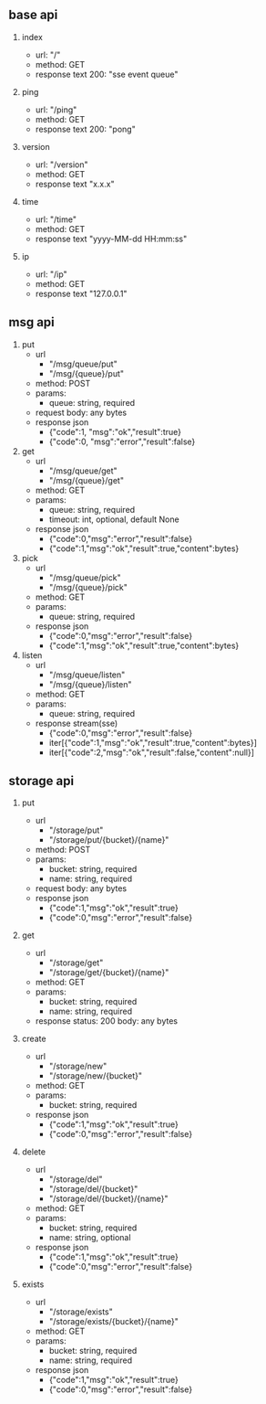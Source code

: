 

## base api
1. index
    - url: "/"
    - method: GET
    - response text 200: "sse event queue"

2. ping
    - url: "/ping"
    - method: GET
    - response text 200: "pong"

3. version
    - url: "/version"
    - method: GET
    - response text "x.x.x"

4. time
    - url: "/time"
    - method: GET
    - response text "yyyy-MM-dd HH:mm:ss"

5. ip
    - url: "/ip"
    - method: GET
    - response text "127.0.0.1"


## msg api
1. put 
    - url
        - "/msg/queue/put"
        - "/msg/{queue}/put"
    - method: POST
    - params:
        - queue: string, required
    - request body: any bytes
    - response json
        - {"code":1, "msg":"ok","result":true}
        - {"code":0, "msg":"error","result":false}
2. get
    - url
        - "/msg/queue/get"
        - "/msg/{queue}/get"
    - method: GET
    - params:
        - queue: string, required
        - timeout: int, optional, default None
    - response json
        - {"code":0,"msg":"error","result":false}
        - {"code":1,"msg":"ok","result":true,"content":bytes}
3. pick
    - url
        - "/msg/queue/pick"
        - "/msg/{queue}/pick"
    - method: GET
    - params:
        - queue: string, required
    - response json
        - {"code":0,"msg":"error","result":false}
        - {"code":1,"msg":"ok","result":true,"content":bytes}
4. listen
    - url
        - "/msg/queue/listen"
        - "/msg/{queue}/listen"
    - method: GET
    - params:
        - queue: string, required
    - response stream(sse)
        - {"code":0,"msg":"error","result":false}
        - iter[{"code":1,"msg":"ok","result":true,"content":bytes}]
        - iter[{"code":2,"msg":"ok","result":false,"content":null}]

## storage api
1. put
    - url
        - "/storage/put"
        - "/storage/put/{bucket}/{name}"
    - method: POST
    - params:
        - bucket: string, required
        - name: string, required
    - request body: any bytes
    - response json
        - {"code":1,"msg":"ok","result":true}
        - {"code":0,"msg":"error","result":false}
2. get
    - url
        - "/storage/get"
        - "/storage/get/{bucket}/{name}"
    - method: GET
    - params:
        - bucket: string, required
        - name: string, required
    - response status: 200 body: any bytes

3. create
    - url
        - "/storage/new"
        - "/storage/new/{bucket}"
    - method: GET
    - params:
        - bucket: string, required
    - response json
        - {"code":1,"msg":"ok","result":true}
        - {"code":0,"msg":"error","result":false}
        
4. delete
    - url
        - "/storage/del"
        - "/storage/del/{bucket}"
        - "/storage/del/{bucket}/{name}"
    - method: GET
    - params:
        - bucket: string, required
        - name: string, optional
    - response json
        - {"code":1,"msg":"ok","result":true}
        - {"code":0,"msg":"error","result":false}


5. exists
    - url
        - "/storage/exists"
        - "/storage/exists/{bucket}/{name}"
    - method: GET
    - params:
        - bucket: string, required
        - name: string, required
    - response json
        - {"code":1,"msg":"ok","result":true}
        - {"code":0,"msg":"error","result":false}